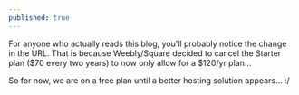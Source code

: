 ```yaml
---
published: true
---
```


For anyone who actually reads this blog, you'll probably notice the change in the URL. That is because Weebly/Square decided to cancel the Starter plan ($70 every two years) to now only allow for a $120/yr plan... 

So for now, we are on a free plan until a better hosting solution appears... :/